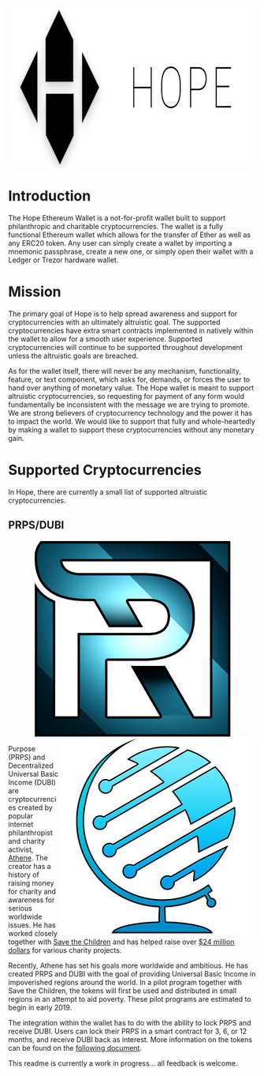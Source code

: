 <p align="center">
  <img src="Hope - Ethereum Wallet/Images/Hope_Background.jpg?raw=true" alt="Hope" align="center" width="785px" height="328px"/>
</p>

# Introduction

The Hope Ethereum Wallet is a not-for-profit wallet built to support philanthropic and charitable cryptocurrencies. The wallet is a fully functional Ethereum wallet which allows for the transfer of Ether as well as any ERC20 token. Any user can simply create a wallet by importing a mnemonic passphrase, create a new one, or simply open their wallet with a Ledger or Trezor hardware wallet. 

# Mission

The primary goal of Hope is to help spread awareness and support for cryptocurrencies with an ultimately altruistic goal. The supported cryptocurrencies have extra smart contracts implemented in natively within the wallet to allow for a smooth user experience. Supported cryptocurrencies will continue to be supported throughout development unless the altruistic goals are breached.

As for the wallet itself, there will never be any mechanism, functionality, feature, or text component, which asks for, demands, or forces the user to hand over anything of monetary value. The Hope wallet is meant to support altruistic cryptocurrencies, so requesting for payment of any form would fundamentally be inconsistent with the message we are trying to promote. We are strong believers of cryptocurrency technology and the power it has to impact the world. We would like to support that fully and whole-heartedly by making a wallet to support these cryptocurrencies without any monetary gain.

# Supported Cryptocurrencies

In Hope, there are currently a small list of supported altruistic cryptocurrencies. 

## PRPS/DUBI

<p align="center">
  <img src="Hope - Ethereum Wallet/Images/PRPS.jpg?raw=true" alt="Hope" align="center" width="400px" height="400px"/>
  <img src="Hope - Ethereum Wallet/Images/DUBI.jpg?raw=true" alt="Hope" align="right" width="400px" height="400px"/>
</p>

Purpose (PRPS) and Decentralized Universal Basic Income (DUBI) are cryptocurrencies created by popular internet philanthropist and charity activist, [Athene](https://en.wikipedia.org/wiki/Bachir_Boumaaza). The creator has a history of raising money for charity and awareness for serious worldwide issues. He has worked closely together with [Save the Children](https://www.savethechildren.org/us/about-us/media-and-news/ambassadors/athene) and has helped raise over [$24 million dollars](https://www.gamingforgood.net/c/about) for various charity projects.

Recently, Athene has set his goals more worldwide and ambitious. He has created PRPS and DUBI with the goal of providing Universal Basic Income in impoverished regions around the world. In a pilot program together with Save the Children, the tokens will first be used and distributed in small regions in an attempt to aid poverty. These pilot programs are estimated to begin in early 2019.

The integration within the wallet has to do with the ability to lock PRPS and receive DUBI. Users can lock their PRPS in a smart contract for 3, 6, or 12 months, and receive DUBI back as interest. More information on the tokens can be found on the [following document](https://drive.google.com/file/d/1gLmfsXtj2-wDaTj4IAwr0OCEo1f6Gmy9/view).

This readme is currently a work in progress... all feedback is welcome.

